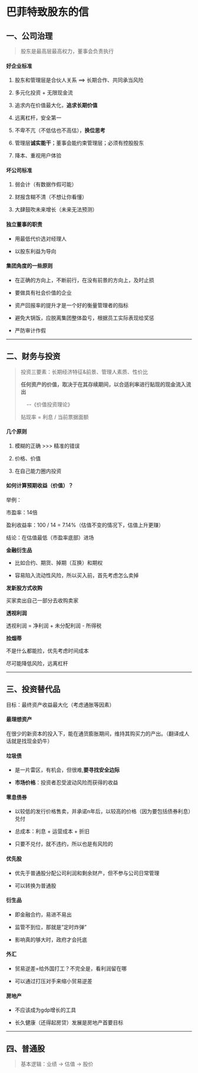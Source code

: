 # 

# 巴菲特致股东的信

## 一、公司治理

> 股东是最高层最高权力，董事会负责执行

#### 好企业标准

1. 股东和管理层是合伙人关系 ==> 长期合作、共同承当风险

2. 多元化投资 + 无限现金流

3. 追求内在价值最大化，**追求长期价值**

4. 远离杠杆，安全第一

5. 不卑不亢（不低估也不高估），**换位思考**

6. 管理层**诚实能干**；董事会能约束管理层；必须有控股股东

7. 降本、重视用户体验

#### 坏公司标准

1. 弱会计（有数据作假可能）

2. 财报含糊不清（不想让你看懂）

3. 大肆鼓吹未来增长（未来无法预测）

#### 独立董事的职责

- 用最低代价选对经理人

- 以股东利益为导向

#### 集团角度的一些原则

- 在正确的方向上，不断前行，在没有前景的方向上，及时止损

- 要做具有社会价值的企业

- 资产回报率的提升才是一个好的衡量管理者的指标

- 避免大锅饭，应脱离集团整体盈亏，根据员工实际表现给奖惩

- 严防审计作假

---

## 二、财务与投资

> 投资三要素：长期经济特征&前景、管理人素质、性价比
> 
> **任何资产的价值，取决于在其存续期间，以合适利率进行贴现的现金流入流出**
> 
>     --《价值投资理论》
> 
> 贴现率 = 利息 / 当前票据面额

#### 几个原则

1. 模糊的正确 >>> 精准的错误

2. 价格、价值

3. 在自己能力圈内投资

#### 如何计算预期收益（价值）？

举例：

市盈率：14倍

盈利收益率：100 / 14 = 7.14%（估值不变的情况下，估值上升更赚）

结论：在估值最低（市盈率底部）进场

**金融衍生品**

- 比如合约、期货、掉期（互换）和期权

- 容易陷入流动性风险，所以买入前，首先考虑怎么卖掉

**发新股方式收购**

买家卖出自己一部分去收购卖家

**透视利润**

透视利润 = 净利润 + 未分配利润 - 所得税

**捡烟蒂**

不是什么都能捡，优先考虑时间成本

尽可能降低风险，远离杠杆

---

## 三、投资替代品

目标：最终资产收益最大化（考虑通胀等因素）

#### 最理想资产

在很少的新资本的投入下，能在通货膨胀期间，维持其购买力的产出。（翻译成人话就是找现金奶牛）

#### 垃圾债

- 是一片雷区，有机会，但很难,**要寻找安全边际**

- **市场价格**：投资者忍受波动风险而获得的收益

#### 零息债券

- 以较低的发行价格售卖，并承诺n年后，以较高的价格（因为要包括债券利息）兑付

- 总成本：利息 + 运营成本 + 折旧

- 只要不兑付，就不违约，所以也是有风险的

#### 优先股

- 优先于普通股分配公司利润和剩余财产，但不参与公司日常管理

- 可以转换为普通股

#### 衍生品

- 即金融合约，易进不易出

- 监管不到位，那就是”定时炸弹”

- 影响真的够大时，政府才会托底

#### 外汇

- 贸易逆差=给外国打工？不完全是，看利润留在哪

- 可以通过打压对手来缩小贸易逆差

#### 房地产

- 不应该成为gdp增长的工具

- 长久健康（还得起房贷）发展是房地产首要目标

---

## 四、普通股

> 基本逻辑：业绩 -> 估值 -> 股价
